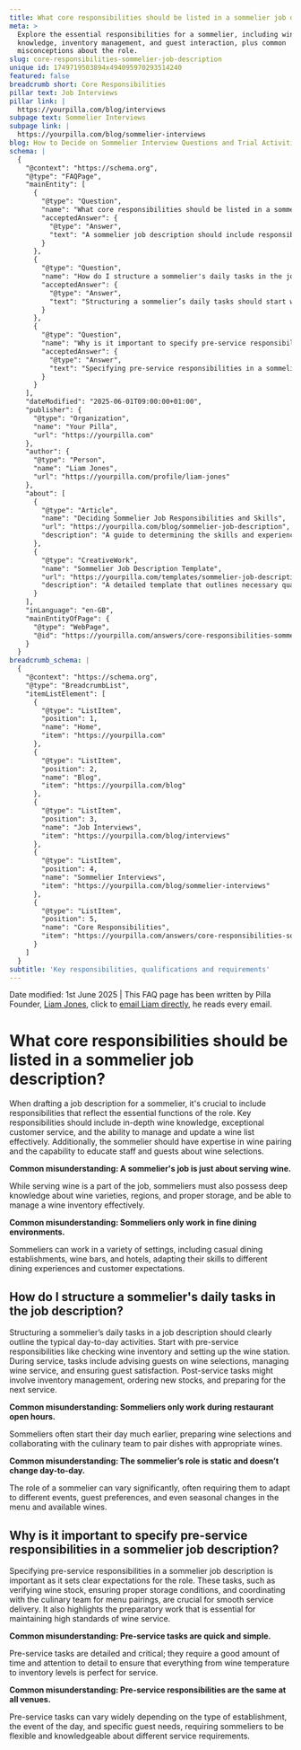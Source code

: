 ```yaml
---
title: What core responsibilities should be listed in a sommelier job description?
meta: >
  Explore the essential responsibilities for a sommelier, including wine
  knowledge, inventory management, and guest interaction, plus common
  misconceptions about the role.
slug: core-responsibilities-sommelier-job-description
unique id: 1749719503894x494095970293514240
featured: false
breadcrumb short: Core Responsibilities
pillar text: Job Interviews
pillar link: |
  https://yourpilla.com/blog/interviews
subpage text: Sommelier Interviews
subpage link: |
  https://yourpilla.com/blog/sommelier-interviews
blog: How to Decide on Sommelier Interview Questions and Trial Activities
schema: |
  {
    "@context": "https://schema.org",
    "@type": "FAQPage",
    "mainEntity": [
      {
        "@type": "Question",
        "name": "What core responsibilities should be listed in a sommelier job description?",
        "acceptedAnswer": {
          "@type": "Answer",
          "text": "A sommelier job description should include responsibilities that are essential to the role, such as possessing in-depth wine knowledge, providing exceptional customer service, managing and updating the wine list effectively, and expertise in wine pairing. A sommelier should also have the ability to educate both staff and guests about wine selections, ensuring deep understanding and enhancing the dining experience."
        }
      },
      {
        "@type": "Question",
        "name": "How do I structure a sommelier's daily tasks in the job description?",
        "acceptedAnswer": {
          "@type": "Answer",
          "text": "Structuring a sommelier’s daily tasks should start with pre-service responsibilities like checking wine inventory and setting up the wine station. During service, tasks include advising guests on wine selections, managing wine service, and ensuring guest satisfaction. Post-service tasks should cover inventory management, ordering new stocks, and preparation for the next service, reflecting the comprehensive role of a sommelier throughout the service."
        }
      },
      {
        "@type": "Question",
        "name": "Why is it important to specify pre-service responsibilities in a sommelier job description?",
        "acceptedAnswer": {
          "@type": "Answer",
          "text": "Specifying pre-service responsibilities in a sommelier job description sets clear expectations for the role. It includes tasks like verifying wine stock, ensuring proper storage conditions, and coordinating with the culinary team for menu pairings. These preparatory tasks are crucial for smooth and high-standard wine service delivery."
        }
      }
    ],
    "dateModified": "2025-06-01T09:00:00+01:00",
    "publisher": {
      "@type": "Organization",
      "name": "Your Pilla",
      "url": "https://yourpilla.com"
    },
    "author": {
      "@type": "Person",
      "name": "Liam Jones",
      "url": "https://yourpilla.com/profile/liam-jones"
    },
    "about": [
      {
        "@type": "Article",
        "name": "Deciding Sommelier Job Responsibilities and Skills",
        "url": "https://yourpilla.com/blog/sommelier-job-description",
        "description": "A guide to determining the skills and experience required from a sommelier, helping establish a comprehensive job description."
      },
      {
        "@type": "CreativeWork",
        "name": "Sommelier Job Description Template",
        "url": "https://yourpilla.com/templates/sommelier-job-description",
        "description": "A detailed template that outlines necessary qualifications, skills, and responsibilities for a sommelier position."
      }
    ],
    "inLanguage": "en-GB",
    "mainEntityOfPage": {
      "@type": "WebPage",
      "@id": "https://yourpilla.com/answers/core-responsibilities-sommelier-job-description"
    }
  }
breadcrumb_schema: |
  {
    "@context": "https://schema.org",
    "@type": "BreadcrumbList",
    "itemListElement": [
      {
        "@type": "ListItem",
        "position": 1,
        "name": "Home",
        "item": "https://yourpilla.com"
      },
      {
        "@type": "ListItem",
        "position": 2,
        "name": "Blog",
        "item": "https://yourpilla.com/blog"
      },
      {
        "@type": "ListItem",
        "position": 3,
        "name": "Job Interviews",
        "item": "https://yourpilla.com/blog/interviews"
      },
      {
        "@type": "ListItem",
        "position": 4,
        "name": "Sommelier Interviews",
        "item": "https://yourpilla.com/blog/sommelier-interviews"
      },
      {
        "@type": "ListItem",
        "position": 5,
        "name": "Core Responsibilities",
        "item": "https://yourpilla.com/answers/core-responsibilities-sommelier-job-description"
      }
    ]
  }
subtitle: 'Key responsibilities, qualifications and requirements'
---
```


Date modified: 1st June 2025 | This FAQ page has been written by Pilla Founder, [Liam Jones](https://yourpilla.com/profile/liam-jones), click to [email Liam directly](https://mailto:liam@yourpilla.com), he reads every email.

# What core responsibilities should be listed in a sommelier job description?

When drafting a job description for a sommelier, it's crucial to include responsibilities that reflect the essential functions of the role. Key responsibilities should include in-depth wine knowledge, exceptional customer service, and the ability to manage and update a wine list effectively. Additionally, the sommelier should have expertise in wine pairing and the capability to educate staff and guests about wine selections.

**Common misunderstanding: A sommelier's job is just about serving wine.**

While serving wine is a part of the job, sommeliers must also possess deep knowledge about wine varieties, regions, and proper storage, and be able to manage a wine inventory effectively.

**Common misunderstanding: Sommeliers only work in fine dining environments.**

Sommeliers can work in a variety of settings, including casual dining establishments, wine bars, and hotels, adapting their skills to different dining experiences and customer expectations.

## How do I structure a sommelier's daily tasks in the job description?

Structuring a sommelier’s daily tasks in a job description should clearly outline the typical day-to-day activities. Start with pre-service responsibilities like checking wine inventory and setting up the wine station. During service, tasks include advising guests on wine selections, managing wine service, and ensuring guest satisfaction. Post-service tasks might involve inventory management, ordering new stocks, and preparing for the next service.

**Common misunderstanding: Sommeliers only work during restaurant open hours.**

Sommeliers often start their day much earlier, preparing wine selections and collaborating with the culinary team to pair dishes with appropriate wines.

**Common misunderstanding: The sommelier’s role is static and doesn’t change day-to-day.**

The role of a sommelier can vary significantly, often requiring them to adapt to different events, guest preferences, and even seasonal changes in the menu and available wines.

## Why is it important to specify pre-service responsibilities in a sommelier job description?

Specifying pre-service responsibilities in a sommelier job description is important as it sets clear expectations for the role. These tasks, such as verifying wine stock, ensuring proper storage conditions, and coordinating with the culinary team for menu pairings, are crucial for smooth service delivery. It also highlights the preparatory work that is essential for maintaining high standards of wine service.

**Common misunderstanding: Pre-service tasks are quick and simple.**

Pre-service tasks are detailed and critical; they require a good amount of time and attention to detail to ensure that everything from wine temperature to inventory levels is perfect for service.

**Common misunderstanding: Pre-service responsibilities are the same at all venues.**

Pre-service tasks can vary widely depending on the type of establishment, the event of the day, and specific guest needs, requiring sommeliers to be flexible and knowledgeable about different service requirements.
